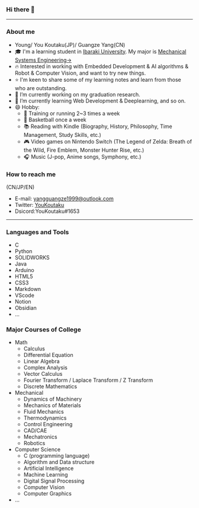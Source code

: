 ### Hi there 👋

---
### About me
-  Young/ You Koutaku(JP)/ Guangze Yang(CN) 
- 🎓 I'm a learning student in [Ibaraki University](https://www.ibaraki.ac.jp/).  My major is [Mechanical Systems Engineering→](http://nyushi.eng.ibaraki.ac.jp/department_intro/#p001)
- 🔥 Interested in working with Embedded Development & AI algorithms & Robot & Computer Vision, and want to try new things. 
- ⭐ I'm keen to share some of my learning notes and learn from those who are outstanding.
- 🔭 I’m currently working on my graduation research.
- 🌱 I’m currently learning Web Development & Deeplearning, and so on.
- 😄 Hobby: 
  - 💪 Training or running 2~3 times a week
  - 🏀 Basketball once a week
  - 📚 Reading with Kindle (Biography, History, Philosophy, Time Management, Study Skills, etc.)
  - 🎮 Video games on Nintendo Switch (The Legend of Zelda: Breath of the Wild, Fire Emblem, Monster Hunter Rise, etc.)
  - 🎧 Music (J-pop, Anime songs, Symphony, etc.)

### How to reach me
(CN/JP/EN)
- E-mail: yangguangze1999@outlook.com
- Twitter: [YouKoutaku](https://mobile.twitter.com/You_Koutaku)
- Dsicord:YouKoutaku#1653
 
---
### Languages and Tools
- C
- Python
- SOLIDWORKS
- Java
- Arduino
- HTML5
- CSS3
- Markdown
- VScode
- Notion
- Obsidian
- ...

### Major Courses of College
- Math
  - Calculus
  - Differential Equation
  - Linear Algebra
  - Complex Analysis
  - Vector Calculus
  - Fourier Transform / Laplace Transform / Z Transform
  - Discrete Mathematics
- Mechanical
  - Dynamics of Machinery
  - Mechanics of Materials
  - Fluid Mechanics
  - Thermodynamics
  - Control Engineering
  - CAD/CAE
  - Mechatronics
  - Robotics
- Computer Science
  - C (programming language)
  - Algorithm and Data structure
  - Artificial Intelligence
  - Machine Learning
  - Digital Signal Processing
  - Computer Vision
  - Computer Graphics
- ...  
